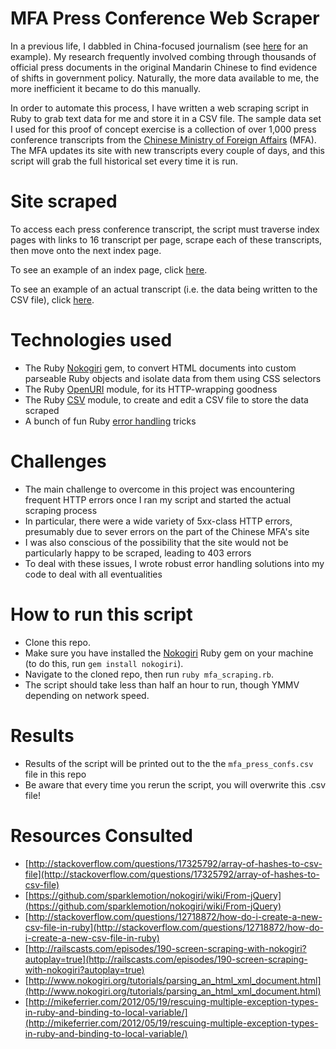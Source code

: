 # MFA Press Conference Web Scraper

In a previous life, I dabbled in China-focused journalism (see [here](http://foreignpolicy.com/2015/01/05/its-official-the-man-who-ruled-china-has-all-but-vanished/) for an example). My research frequently involved combing through thousands of official press documents in the original Mandarin Chinese to find evidence of shifts in government policy. Naturally, the more data available to me, the more inefficient it became to do this manually.

In order to automate this process, I have written a web scraping script in Ruby to grab text data for me and store it in a CSV file. The sample data set I used for this proof of concept exercise is a collection of over 1,000 press conference transcripts from the [Chinese Ministry of Foreign Affairs](http://www.fmprc.gov.cn/web/) (MFA). The MFA updates its site with new transcripts every couple of days, and this script will grab the full historical set every time it is run.

# Site scraped

To access each press conference transcript, the script must traverse index pages with links to 16 transcript per page, scrape each of these transcripts, then move onto the next index page.

To see an example of an index page, click [here](http://www.fmprc.gov.cn/web/sp_683685/wjbfyrlxjzh_683691/).

To see an example of an actual transcript (i.e. the data being written to the CSV file), click [here](http://www.fmprc.gov.cn/web/sp_683685/wjbfyrlxjzh_683691/t1340853.shtml).

# Technologies used

- The Ruby [Nokogiri](http://www.nokogiri.org/) gem, to convert HTML documents into custom parseable Ruby objects and isolate data from them using CSS selectors
- The Ruby [OpenURI](http://ruby-doc.org/stdlib-2.1.2/libdoc/open-uri/rdoc/OpenURI.html) module, for its HTTP-wrapping goodness
- The Ruby [CSV](http://ruby-doc.org/stdlib-2.1.2/libdoc/csv/rdoc/CSV.html) module, to create and edit a CSV file to store the data scraped
- A bunch of fun Ruby [error handling](http://ruby-doc.org/core-2.1.2/Exception.html) tricks

# Challenges

- The main challenge to overcome in this project was encountering frequent HTTP errors once I ran my script and started the actual scraping process
- In particular, there were a wide variety of 5xx-class HTTP errors, presumably due to sever errors on the part of the Chinese MFA's site
- I was also conscious of the possibility that the site would not be particularly happy to be scraped, leading to 403 errors
- To deal with these issues, I wrote robust error handling solutions into my code to deal with all eventualities

# How to run this script

- Clone this repo.
- Make sure you have installed the [Nokogiri](http://www.nokogiri.org/) Ruby gem on your machine (to do this, run `gem install nokogiri`).
- Navigate to the cloned repo, then run `ruby mfa_scraping.rb`.
- The script should take less than half an hour to run, though YMMV depending on network speed.

# Results

- Results of the script will be printed out to the  the `mfa_press_confs.csv` file in this repo
- Be aware that every time you rerun the script, you will overwrite this .csv file!

# Resources Consulted

- [http://stackoverflow.com/questions/17325792/array-of-hashes-to-csv-file](http://stackoverflow.com/questions/17325792/array-of-hashes-to-csv-file)
- [https://github.com/sparklemotion/nokogiri/wiki/From-jQuery](https://github.com/sparklemotion/nokogiri/wiki/From-jQuery)
- [http://stackoverflow.com/questions/12718872/how-do-i-create-a-new-csv-file-in-ruby](http://stackoverflow.com/questions/12718872/how-do-i-create-a-new-csv-file-in-ruby)
- [http://railscasts.com/episodes/190-screen-scraping-with-nokogiri?autoplay=true](http://railscasts.com/episodes/190-screen-scraping-with-nokogiri?autoplay=true)
- [http://www.nokogiri.org/tutorials/parsing_an_html_xml_document.html](http://www.nokogiri.org/tutorials/parsing_an_html_xml_document.html)
- [http://mikeferrier.com/2012/05/19/rescuing-multiple-exception-types-in-ruby-and-binding-to-local-variable/](http://mikeferrier.com/2012/05/19/rescuing-multiple-exception-types-in-ruby-and-binding-to-local-variable/)
